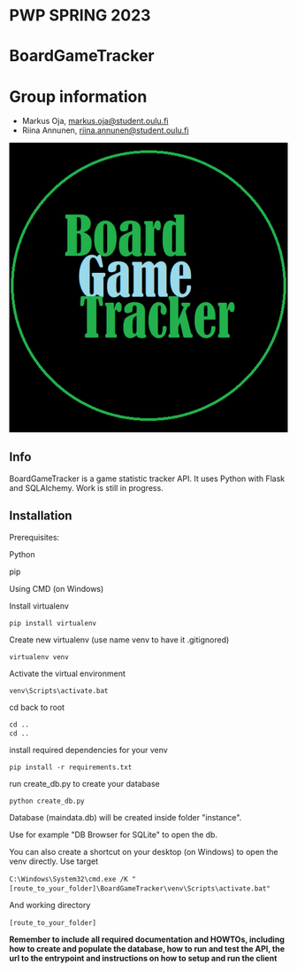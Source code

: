 # PWP SPRING 2023

# BoardGameTracker
# Group information
* Markus Oja, markus.oja@student.oulu.fi
* Riina Annunen, riina.annunen@student.oulu.fi

![BGTlogo](https://github.com/oja89/BoardGameTracker/blob/master/media/BGT.png)

## Info
BoardGameTracker is a game statistic tracker API.
It uses Python with Flask and SQLAlchemy.
Work is still in progress.

## Installation 

Prerequisites:

Python

pip

Using CMD (on Windows)

Install virtualenv
```
pip install virtualenv
```

Create new virtualenv
(use name venv to have it .gitignored)
```
virtualenv venv
```

Activate the virtual environment
```
venv\Scripts\activate.bat
```

cd back to root
```
cd ..
cd ..
```

install required dependencies for your venv
```
pip install -r requirements.txt
```

run create_db.py to create your database
```
python create_db.py
```

Database (maindata.db) will be created inside folder "instance".

Use for example "DB Browser for SQLite" to open the db.

You can also create a shortcut on your desktop (on Windows) to open the venv directly.
Use target 

`C:\Windows\System32\cmd.exe /K "[route_to_your_folder]\BoardGameTracker\venv\Scripts\activate.bat"`

And working directory 

`[route_to_your_folder]`






__Remember to include all required documentation and HOWTOs, including how to create and populate the database, how to run and test the API, the url to the entrypoint and instructions on how to setup and run the client__


